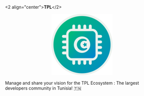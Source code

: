 <2 align="center"><b>TPL</b></2>
<div style="text-align:center"><img src="TPL LOGO ROUND.png" width="200" height="200" class="center"></div>


Manage and share your vision for the TPL Ecosystem : The largest developers community in Tunisia! 🇹🇳
